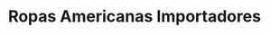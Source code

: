 ---
title: "Ropas Americanas Importadores"
url: /heredia/ropas-americanas-importadores/
shop: Kleidung
---